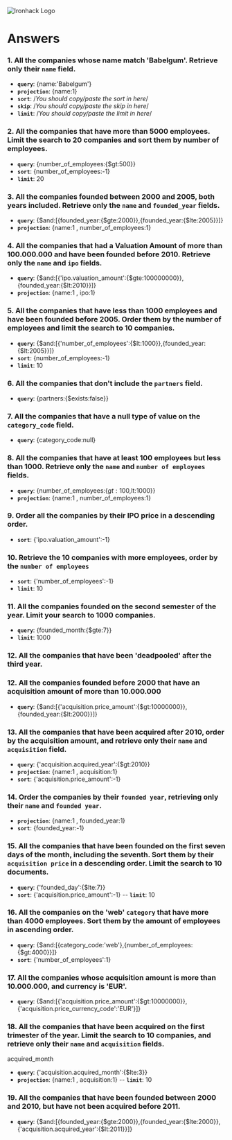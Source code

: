 ![Ironhack Logo](https://i.imgur.com/1QgrNNw.png)

# Answers

### 1. All the companies whose name match 'Babelgum'. Retrieve only their `name` field.

- **`query`**: {name:'Babelgum'}
- **`projection`**: {name:1}
- **`sort`**: /_You should copy/paste the sort in here_/
- **`skip`**: /_You should copy/paste the skip in here_/
- **`limit`**: /_You should copy/paste the limit in here_/

### 2. All the companies that have more than 5000 employees. Limit the search to 20 companies and sort them by **number of employees**.

- **`query`**: {number_of_employees:{$gt:500}}
- **`sort`**: {number_of_employees:-1}
- **`limit`**: 20

### 3. All the companies founded between 2000 and 2005, both years included. Retrieve only the `name` and `founded_year` fields.

- **`query`**: {$and:[{founded_year:{$gte:2000}},{founded_year:{$lte:2005}}]}
- **`projection`**: {name:1 , number_of_employees:1}

### 4. All the companies that had a Valuation Amount of more than 100.000.000 and have been founded before 2010. Retrieve only the `name` and `ipo` fields.

- **`query`**: {$and:[{'ipo.valuation_amount':{$gte:100000000}},{founded_year:{$lt:2010}}]}
- **`projection`**: {name:1 , ipo:1}


### 5. All the companies that have less than 1000 employees and have been founded before 2005. Order them by the number of employees and limit the search to 10 companies.

- **`query`**: {$and:[{'number_of_employees':{$lt:1000}},{founded_year:{$lt:2005}}]}
- **`sort`**: {number_of_employees:-1}
- **`limit`**: 10

### 6. All the companies that don't include the `partners` field.

- **`query`**: {partners:{$exists:false}}

### 7. All the companies that have a null type of value on the `category_code` field.

- **`query`**: {category_code:null}

### 8. All the companies that have at least 100 employees but less than 1000. Retrieve only the `name` and `number of employees` fields.

- **`query`**: {number_of_employees:{$gt:100,$lt:1000}}
- **`projection`**: {name:1 , number_of_employees:1}

### 9. Order all the companies by their IPO price in a descending order.

- **`sort`**: {'ipo.valuation_amount':-1}

### 10. Retrieve the 10 companies with more employees, order by the `number of employees`

- **`sort`**: {'number_of_employees':-1}
- **`limit`**: 10

### 11. All the companies founded on the second semester of the year. Limit your search to 1000 companies.

- **`query`**: {founded_month:{$gte:7}}
- **`limit`**: 1000

### 12. All the companies that have been 'deadpooled' after the third year.

<!-- Your Code Goes Here -->

### 12. All the companies founded before 2000 that have an acquisition amount of more than 10.000.000

- **`query`**: {$and:[{'acquisition.price_amount':{$gt:10000000}},{founded_year:{$lt:2000}}]}

### 13. All the companies that have been acquired after 2010, order by the acquisition amount, and retrieve only their `name` and `acquisition` field.

- **`query`**: {'acquisition.acquired_year':{$gt:2010}}
- **`projection`**: {name:1 , acquisition:1}
- **`sort`**: {'acquisition.price_amount':-1}

### 14. Order the companies by their `founded year`, retrieving only their `name` and `founded year`.

- **`projection`**: {name:1 , founded_year:1}
- **`sort`**: {founded_year:-1}


### 15. All the companies that have been founded on the first seven days of the month, including the seventh. Sort them by their `acquisition price` in a descending order. Limit the search to 10 documents.

- **`query`**: {'founded_day':{$lte:7}}
- **`sort`**: {'acquisition.price_amount':-1}
-- **`limit`**: 10

### 16. All the companies on the 'web' `category` that have more than 4000 employees. Sort them by the amount of employees in ascending order.

- **`query`**: {$and:[{category_code:'web'},{number_of_employees:{$gt:4000}}]}
- **`sort`**: {'number_of_employees':1}

### 17. All the companies whose acquisition amount is more than 10.000.000, and currency is 'EUR'.

- **`query`**: {$and:[{'acquisition.price_amount':{$gt:10000000}},{'acquisition.price_currency_code':'EUR'}]}

### 18. All the companies that have been acquired on the first trimester of the year. Limit the search to 10 companies, and retrieve only their `name` and `acquisition` fields.
acquired_month
- **`query`**: {'acquisition.acquired_month':{$lte:3}}
- **`projection`**: {name:1 , acquisition:1}
-- **`limit`**: 10

### 19. All the companies that have been founded between 2000 and 2010, but have not been acquired before 2011.

- **`query`**: {$and:[{founded_year:{$gte:2000}},{founded_year:{$lte:2000}},{'acquisition.acquired_year':{$lt:2011}}]}
